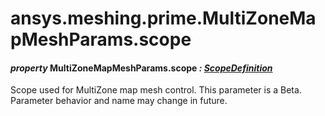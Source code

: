 # ansys.meshing.prime.MultiZoneMapMeshParams.scope

#### *property* MultiZoneMapMeshParams.scope *: [ScopeDefinition](ansys.meshing.prime.ScopeDefinition.md#ansys.meshing.prime.ScopeDefinition)*

Scope used for MultiZone map mesh control.
This parameter is a Beta. Parameter behavior and name may change in future.

<!-- !! processed by numpydoc !! -->

